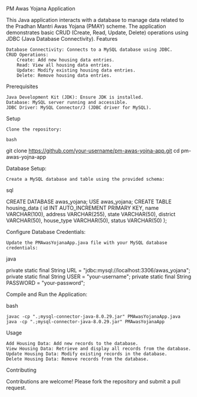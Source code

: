 PM Awas Yojana Application

This Java application interacts with a database to manage data related to the Pradhan Mantri Awas Yojana (PMAY) scheme. The application demonstrates basic CRUD (Create, Read, Update, Delete) operations using JDBC (Java Database Connectivity).
Features

    Database Connectivity: Connects to a MySQL database using JDBC.
    CRUD Operations:
        Create: Add new housing data entries.
        Read: View all housing data entries.
        Update: Modify existing housing data entries.
        Delete: Remove housing data entries.

Prerequisites

    Java Development Kit (JDK): Ensure JDK is installed.
    Database: MySQL server running and accessible.
    JDBC Driver: MySQL Connector/J (JDBC driver for MySQL).

Setup

    Clone the repository:

    bash

git clone https://github.com/your-username/pm-awas-yojna-app.git
cd pm-awas-yojna-app

Database Setup:

    Create a MySQL database and table using the provided schema:

sql

CREATE DATABASE awas_yojana;
USE awas_yojana;
CREATE TABLE housing_data (
    id INT AUTO_INCREMENT PRIMARY KEY,
    name VARCHAR(100),
    address VARCHAR(255),
    state VARCHAR(50),
    district VARCHAR(50),
    house_type VARCHAR(50),
    status VARCHAR(50)
);

Configure Database Credentials:

    Update the PMAwasYojanaApp.java file with your MySQL database credentials:

java

private static final String URL = "jdbc:mysql://localhost:3306/awas_yojana";
private static final String USER = "your-username";
private static final String PASSWORD = "your-password";

Compile and Run the Application:

bash

    javac -cp ".;mysql-connector-java-8.0.29.jar" PMAwasYojanaApp.java
    java -cp ".;mysql-connector-java-8.0.29.jar" PMAwasYojanaApp

Usage

    Add Housing Data: Add new records to the database.
    View Housing Data: Retrieve and display all records from the database.
    Update Housing Data: Modify existing records in the database.
    Delete Housing Data: Remove records from the database.

Contributing

Contributions are welcome! Please fork the repository and submit a pull request.
